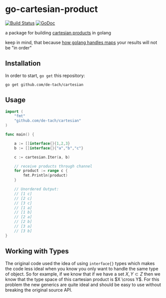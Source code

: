 # go-cartesian-product

[![Build Status](https://travis-ci.org/schwarmco/go-cartesian-product.svg?branch=master)](https://travis-ci.org/schwarmco/go-cartesian-product)
[![GoDoc](https://godoc.org/github.com/schwarmco/go-cartesian-product?status.svg)](https://godoc.org/github.com/schwarmco/go-cartesian-product)

a package for building [cartesian products](https://en.wikipedia.org/wiki/Cartesian_product) in golang

keep in mind, that because [how golang handles maps](https://blog.golang.org/go-maps-in-action#TOC_7.) your results will not be "in order"

## Installation

In order to start, `go get` this repository:

```
go get github.com/de-tach/cartesian
```

## Usage

```go
import (
    "fmt"
    "github.com/de-tach/cartesian"
)

func main() {

    a := []interface{}{1,2,3}
    b := []interface{}{"a","b","c"}

    c := cartesian.Iter(a, b)

    // receive products through channel
    for product := range c {
        fmt.Println(product)
    }

    // Unordered Output:
    // [1 c]
    // [2 c]
    // [3 c]
    // [1 a]
    // [1 b]
    // [2 a]
    // [2 b]
    // [3 a]
    // [3 b]
}
```

## Working with Types

The original code used the idea of using `interface{}` types which makes the code
less ideal when you know you only want to handle the same type of object. So for
example, if we know that if we have a set $X, Y \subset Z$ then we know that the
type space of this cartesian product is $X \cross Y$. For this problem the new
generics are quite ideal and should be easy to use without breaking the original
source API.
